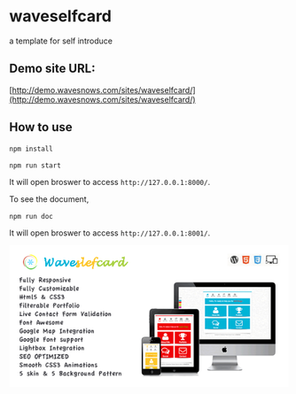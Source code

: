 # waveselfcard
a template for self introduce

## Demo site URL:
[http://demo.wavesnows.com/sites/waveselfcard/](http://demo.wavesnows.com/sites/waveselfcard/)

## How to use

```
npm install
```
```
npm run start
```

It will open broswer to access `http://127.0.0.1:8000/`.

To see the document, 

```
npm run doc 
```

It will open broswer to access `http://127.0.0.1:8001/`.

![](https://github.com/wavesnows/waveselfcard/blob/master/pre/preview/01Preview.png?raw=true)